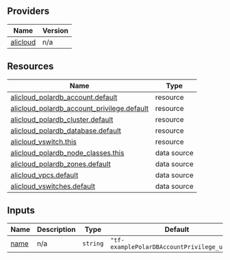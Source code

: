 <!-- BEGIN_TF_DOCS -->
## Providers

| Name | Version |
|------|---------|
| <a name="provider_alicloud"></a> [alicloud](#provider\_alicloud) | n/a |

## Resources

| Name | Type |
|------|------|
| [alicloud_polardb_account.default](https://registry.terraform.io/providers/hashicorp/alicloud/latest/docs/resources/polardb_account) | resource |
| [alicloud_polardb_account_privilege.default](https://registry.terraform.io/providers/hashicorp/alicloud/latest/docs/resources/polardb_account_privilege) | resource |
| [alicloud_polardb_cluster.default](https://registry.terraform.io/providers/hashicorp/alicloud/latest/docs/resources/polardb_cluster) | resource |
| [alicloud_polardb_database.default](https://registry.terraform.io/providers/hashicorp/alicloud/latest/docs/resources/polardb_database) | resource |
| [alicloud_vswitch.this](https://registry.terraform.io/providers/hashicorp/alicloud/latest/docs/resources/vswitch) | resource |
| [alicloud_polardb_node_classes.this](https://registry.terraform.io/providers/hashicorp/alicloud/latest/docs/data-sources/polardb_node_classes) | data source |
| [alicloud_polardb_zones.default](https://registry.terraform.io/providers/hashicorp/alicloud/latest/docs/data-sources/polardb_zones) | data source |
| [alicloud_vpcs.default](https://registry.terraform.io/providers/hashicorp/alicloud/latest/docs/data-sources/vpcs) | data source |
| [alicloud_vswitches.default](https://registry.terraform.io/providers/hashicorp/alicloud/latest/docs/data-sources/vswitches) | data source |

## Inputs

| Name | Description | Type | Default | Required |
|------|-------------|------|---------|:--------:|
| <a name="input_name"></a> [name](#input\_name) | n/a | `string` | `"tf-examplePolarDBAccountPrivilege_update"` | no |
<!-- END_TF_DOCS -->    